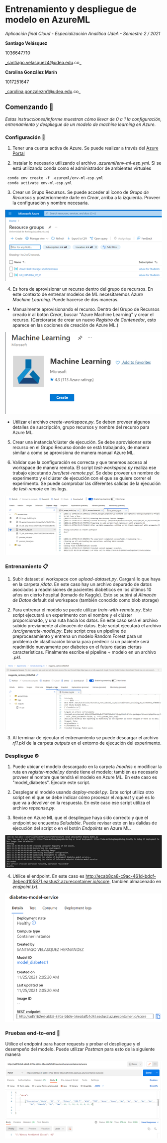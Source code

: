 # Entrenamiento y despliegue de modelo en AzureML

_Aplicación final Cloud - Especialización Analítica UdeA - Semestre 2 / 2021_

**Santiago Velásquez**

1036647710

_santiago.velasquez4@udea.edu.co_

**Carolina González Marín**

1017251647

_carolina.gonzalezm1@udea.edu.co_

## Comenzando 🚀

_Estas instrucciones/informe muestran cómo llevar de 0 a 1 la configuración, entrenamiento y despliegue de un modelo de machine learning en Azure._


### Configuración 🔧 

1. Tener una cuenta activa de Azure. Se puede realizar a través del [Azure Portal](www.portal.azure.com)

2. Instalar lo necesario utilizando el archivo _.azureml/env-ml-esp.yml_. Si se está utilizando conda como el administrador de ambientes virtuales

```
 conda env create -f .azureml/env-ml-esp.yml
 conda activate env-ml-esp.yml
```

3. Crear un Grupo Recursos. Se puede acceder al ícono de _Grupo de Recursos_ y posteriormente darle en _Crear_, arriba a la izquierda. Proveer la configuración y nombre necesaria.

![ScreenShot](readme_utils/gr.PNG)

4. Es hora de aprovisionar un recurso dentro del grupo de recursos. En este contexto de entrenar modelos de ML necesitaremos _Azure Machine Learning._ Puede hacerse de dos maneras.

* Manualmente aprovisionando el recurso. Dentro del Grupo de Recursos creado ir al botón _Crear_, buscar "Azure Machine Learning" y crear el recurso. (Cerciorarse de crear un nuevo _Registro de Contenedor_, esto aparece en las opciones de creación de Azure ML.)

![ScreenShot](readme_utils/azure_ml.PNG)

* Utilizar el archivo _create-workspace.py_. Se deben proveer algunos detalles de suscripción, grupo recursos y nombre del recurso para Azure ML.

5. Crear una instancia/clúster de ejecución. Se debe aprovisionar este recurso en el Grupo Recurso donde se está trabajando, de manera similar a como se aprovisiona de manera manual Azure ML.

6. Validar que la configuración es correcta y que tenemos acceso al workspace de manera remota. El script _test-workspace.py_ realiza ese trabajo ejecutando _/src/test-remote.py/_. Se debe proveer un nombre de experimento y el clúster de ejecución con el que se quiere correr el experimento. Se puede comprobar las diferentes salidas de la ejecución de _test-remote_ en los logs.

![ScreenShot](readme_utils/sc4.PNG)


### Entrenamiento 📋

1. Subir dataset al workspace con _upload-dataset.py_. Cargará lo que haya en la carpeta _/data_. En este caso hay un archivo depurado de datos asociados a readmisiones de pacientes diabéticos en los últimos 10 años en cierto hospital (tomado de Kaggle). Esto se subirá al _Almacén de Datos_ default del workspace (también conocido como blob storage)

2. Para entrenar el modelo se puede utilizar _train-with-remote.py_. Este script ejecutará un experimento con el nombre y el clúster proporcionado, y una ruta hacia los datos. En este caso será el archivo subido previamente al almacén de datos. Este script ejecutará el archivo _/src/generate-model.py_. Este script crea un pipeline de preprocesamiento y entrena un modelo Random Forest para un problema de clasificación binaria para predecir si un paciente será readmitido nuevamente por diabetes en el futuro dadas ciertas características. Finalmente escribe el pipeline + modelo en un archivo _.pkl_. 

![ScreenShot](readme_utils/tra.PNG)

3. Al terminar de ejecutar el entrenamiento se puede descargar el archivo _rf1.pkl_ de la carpeta _outputs_ en el entorno de ejecución del experimento.


### Despliegue ⚙️

1. Puede ubicar el modelo descargado en la carpeta _/models_ o modificar la ruta en _register-model.py_ donde tiene el modelo; también es necesario proveer el nombre que tendrá el modelo en Azure ML. En este caso es "model_diabetes". Ejecute este script.

2. Desplegar el modelo usando _deploy-model.py_. Este script utiliza otro script en el que se debe indicar cómo procesar el _request_ y qué es lo que va a devolver en la respuesta. En este caso ese script utiliza el archivo _repsonse.py_.

3. Revise en Azure ML que el despliegue haya sido correcto y que el endpoint se encuentra _Saludable_. Puede revisar esto en las dalidas de ejecución del script o en el botón _Endpoints_ en Azure ML.

![ScreenShot](readme_utils/sc5.PNG)

4. Utilice el endpoint. En este caso es http://ecab8ca8-c9ac-461d-bdcf-3ebecd105871.eastus2.azurecontainer.io/score, también almacenado en _endpoint.txt_.

![ScreenShot](readme_utils/sc6.PNG)



### Pruebas end-to-end 🔩

Utilice el endpoint para hacer requests y probar el despliegue y el desempeño del modelo. Puede utilizar _Postman_ para esto de la siguiente manera


![ScreenShot](readme_utils/sc7.PNG)
